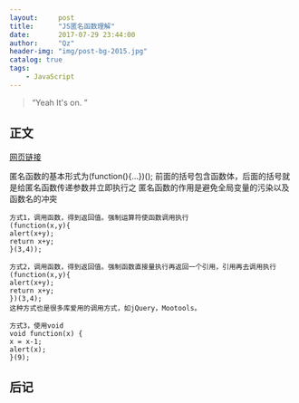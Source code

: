 ```yaml
---
layout:     post
title:      "JS匿名函数理解"
date:       2017-07-29 23:44:00
author:     "Qz"
header-img: "img/post-bg-2015.jpg"
catalog: true
tags:
    - JavaScript
---
```


> “Yeah It's on. ”


## 正文
[网页链接](http://www.cnblogs.com/ClareZjy/p/6365891.html)

匿名函数的基本形式为(function(){...})();
前面的括号包含函数体，后面的括号就是给匿名函数传递参数并立即执行之
匿名函数的作用是避免全局变量的污染以及函数名的冲突
```
方式1，调用函数，得到返回值。强制运算符使函数调用执行
(function(x,y){
alert(x+y);
return x+y;
}(3,4)); 
 
方式2，调用函数，得到返回值。强制函数直接量执行再返回一个引用，引用再去调用执行
(function(x,y){
alert(x+y);
return x+y;
})(3,4); 
这种方式也是很多库爱用的调用方式，如jQuery，Mootools。
 
方式3，使用void
void function(x) {
x = x-1;
alert(x);
}(9);
```
## 后记


